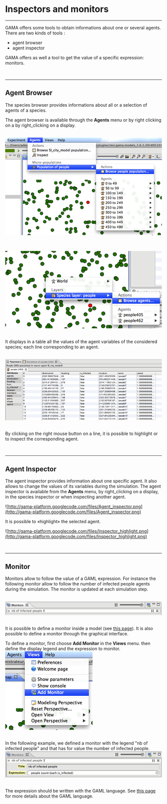 # Inspectors and monitors

---

GAMA offers some tools to obtain informations about one or several agents. There are two kinds of tools :
  * agent browser
  * agent inspector

GAMA offers as well a tool to get the value of a specific expression: monitors.


<br />

---

## Agent Browser
The species browser provides informations about all or a selection of agents of a species.

The agent browser is available through the **Agents** menu or by right clicking on a by right\_clicking on a display.

<br /> <img src='images/inspector/browse-menu.png' /> <br />
<br />

<br /> <img src='images/inspector/browse_right_clicking.png' /> <br />
<br />

It displays in a table all the values of the agent variables of the considered species; each line corresponding to an agent.


<br /> <img src='images/inspector/browse_result.png' /> <br />
<br />


By clicking on the right mouse button on a line, it is possible to highlight or to inspect the corresponding agent.

<br />

---

## Agent Inspector
The agent inspector provides information about one specific agent. It also allows to change the values of its variables during the simulation. The agent inspector is available from the **Agents** menu, by right\_clicking on a display, in the species inspector or when inspecting another agent.


![http://gama-platform.googlecode.com/files/Agent_inspector.png](http://gama-platform.googlecode.com/files/Agent_inspector.png)

It is possible to «highlight» the selected agent.


![http://gama-platform.googlecode.com/files/Inspector_highlight.png](http://gama-platform.googlecode.com/files/Inspector_highlight.png)

<br />

---

## Monitor
Monitors allow to follow the value of a GAML expression. For instance the following monitor allow to follow the number of infected people agents during the simulation. The monitor is updated at each simulation step.

<br /> <img src='images/inspector/monitor.png' /> <br />
<br />

It is possible to define a monitor inside a model (see [this page](G__DefiningMonitorsAndInspectors.md)). It is also possible to define a monitor through the graphical interface.

To define a monitor, first choose **Add Monitor** in the **Views** menu. then define the display legend and the expression to monitor.
<br /> <img src='images/inspector/add_monitor.png' /> <br />
<br />

In the following example, we defined a monitor with the legend "nb of infected people" and that has for value the number of infected people.
<br /> <img src='images/inspector/monitor_definition.png' /> <br />
<br />

The expression should be written with the GAML language. See [this page](G__GamlReference.md) for more details about the GAML language.